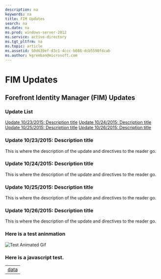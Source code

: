 ```yaml
---
description: na
keywords: na
title: FIM Updates
search: na
ms.date: na
ms.prod: windows-server-2012
ms.service: active-directory
ms.tgt_pltfrm: na
ms.topic: article
ms.assetid: 50d639ef-d3c1-4ccc-b088-dcb5590fdcab
ms.author: kgremban@microsoft.com
---
```

# FIM Updates
## Forefront Identity Manager (FIM) Updates
### Update List
[Update 10/23/2015: Description title](#update-10/23/2015_-description-title)
[Update 10/24/2015: Description title](#update-10/24/2015_-description-title)
[Update 10/25/2015: Description title](#update-10/25/2015_-description-title)
[Update 10/26/2015: Description title](#update-10/26/2015_-description-title)

### Update 10/23/2015: Description title
This is where the description of the update and directives to the reader go.
### Update 10/24/2015: Description title
This is where the description of the update and directives to the reader go.
### Update 10/25/2015: Description title
This is where the description of the update and directives to the reader go.
### Update 10/26/2015: Description title
This is where the description of the update and directives to the reader go.
### Here is a test aninmation
![Test Animated Gif](/Image/Test_Animated_Gif.gif)

### Here is a javascript test.
<table>
	<tr>
		<td><a href="javascript:alert('hi');">data</a></td>
	</tr>
</table>